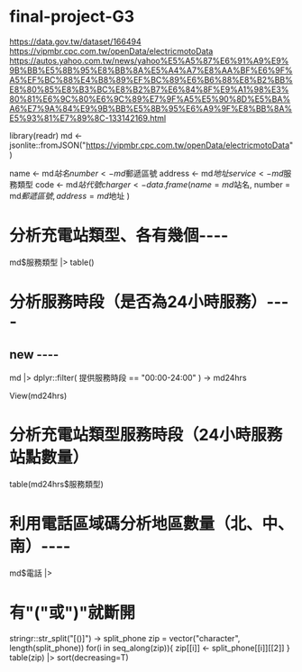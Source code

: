 # final-project-G3
https://data.gov.tw/dataset/166494
https://vipmbr.cpc.com.tw/openData/electricmotoData
https://autos.yahoo.com.tw/news/yahoo%E5%A5%87%E6%91%A9%E9%9B%BB%E5%8B%95%E8%BB%8A%E5%A4%A7%E8%AA%BF%E6%9F%A5%EF%BC%88%E4%B8%89%EF%BC%89%E6%B6%88%E8%B2%BB%E8%80%85%E8%B3%BC%E8%B2%B7%E6%84%8F%E9%A1%98%E3%80%81%E6%9C%80%E6%9C%89%E7%9F%A5%E5%90%8D%E5%BA%A6%E7%9A%84%E9%9B%BB%E5%8B%95%E6%A9%9F%E8%BB%8A%E5%93%81%E7%89%8C-133142169.html

library(readr)
md <- jsonlite::fromJSON("https://vipmbr.cpc.com.tw/openData/electricmotoData")

name <- md$站名
number <- md$郵遞區號
address <- md$地址
service <- md$服務類型
code <- md$站代號
charger <- data.frame(
  name = md$站名,
  number = md$郵遞區號,
  address = md$地址
)

# 分析充電站類型、各有幾個----

md$服務類型 |>
  table()

# 分析服務時段（是否為24小時服務）----
## new ----
md |>
  dplyr::filter(
    提供服務時段 == "00:00-24:00"
  ) -> md24hrs

View(md24hrs)

# 分析充電站類型服務時段（24小時服務站點數量）
table(md24hrs$服務類型)

# 利用電話區域碼分析地區數量（北、中、南）----
md$電話 |>
  # 有"("或")"就斷開
  stringr::str_split("[()]") -> split_phone
zip = vector("character", length(split_phone))
for(i in seq_along(zip)){
  zip[[i]] <- split_phone[[i]][[2]]
}
table(zip) |>
  sort(decreasing=T)
